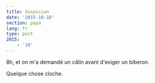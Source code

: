 ```yaml
---
title: Suspicion
date: '2015-10-18'
section: papa
lang: fr
type: post
2015:
    - '10'
---
```


8h, et on m'a demandé un câlin avant d'exiger un biberon.

Quelque chose cloche.
